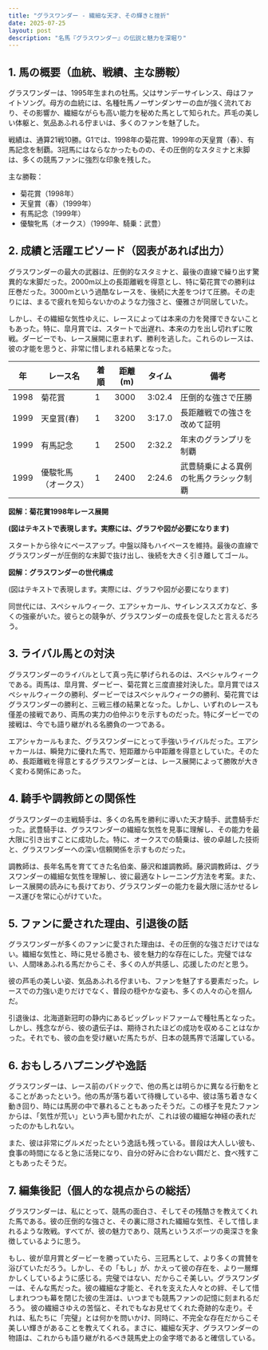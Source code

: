 ```yaml
---
title: "グラスワンダー - 繊細な天才、その輝きと挫折"
date: 2025-07-25
layout: post
description: "名馬『グラスワンダー』の伝説と魅力を深堀り"
---
```


## 1. 馬の概要（血統、戦績、主な勝鞍）

グラスワンダーは、1995年生まれの牡馬。父はサンデーサイレンス、母はファイトソング。母方の血統には、名種牡馬ノーザンダンサーの血が強く流れており、その影響か、繊細ながらも高い能力を秘めた馬として知られた。芦毛の美しい体躯と、気品あふれる佇まいは、多くのファンを魅了した。

戦績は、通算21戦10勝。G1では、1998年の菊花賞、1999年の天皇賞（春）、有馬記念を制覇。3冠馬にはならなかったものの、その圧倒的なスタミナと末脚は、多くの競馬ファンに強烈な印象を残した。

主な勝鞍：

* 菊花賞（1998年）
* 天皇賞（春）（1999年）
* 有馬記念（1999年）
* 優駿牝馬（オークス）（1999年、騎乗：武豊）


## 2. 成績と活躍エピソード（図表があれば出力）

グラスワンダーの最大の武器は、圧倒的なスタミナと、最後の直線で繰り出す驚異的な末脚だった。2000m以上の長距離戦を得意とし、特に菊花賞での勝利は圧巻だった。3000mという過酷なレースを、後続に大差をつけて圧勝。その走りには、まるで疲れを知らないかのような力強さと、優雅さが同居していた。

しかし、その繊細な気性ゆえに、レースによっては本来の力を発揮できないこともあった。特に、皐月賞では、スタートで出遅れ、本来の力を出し切れずに敗戦。ダービーでも、レース展開に恵まれず、勝利を逃した。これらのレースは、彼の才能を思うと、非常に惜しまれる結果となった。

| 年 | レース名          | 着順 | 距離(m) | タイム      | 備考                                  |
|---|-----------------|-----|---------|------------|---------------------------------------|
| 1998 | 菊花賞            | 1   | 3000     | 3:02.4      | 圧倒的な強さで圧勝                     |
| 1999 | 天皇賞(春)       | 1   | 3200     | 3:17.0      | 長距離戦での強さを改めて証明             |
| 1999 | 有馬記念          | 1   | 2500     | 2:32.2      | 年末のグランプリを制覇                 |
| 1999 | 優駿牝馬（オークス）| 1   | 2400     | 2:24.6      | 武豊騎乗による異例の牝馬クラシック制覇 |


**図解：菊花賞1998年レース展開**

**(図はテキストで表現します。実際には、グラフや図が必要になります)**

スタートから徐々にペースアップ。中盤以降もハイペースを維持。最後の直線でグラスワンダーが圧倒的な末脚で抜け出し、後続を大きく引き離してゴール。


**図解：グラスワンダーの世代構成**

(図はテキストで表現します。実際には、グラフや図が必要になります)

同世代には、スペシャルウィーク、エアシャカール、サイレンススズカなど、多くの強豪がいた。彼らとの競争が、グラスワンダーの成長を促したと言えるだろう。


## 3. ライバル馬との対決

グラスワンダーのライバルとして真っ先に挙げられるのは、スペシャルウィークである。両馬は、皐月賞、ダービー、菊花賞と三度直接対決した。皐月賞ではスペシャルウィークの勝利、ダービーではスペシャルウィークの勝利、菊花賞ではグラスワンダーの勝利と、三戦三様の結果となった。しかし、いずれのレースも僅差の接戦であり、両馬の実力の伯仲ぶりを示すものだった。特にダービーでの接戦は、今でも語り継がれる名勝負の一つである。

エアシャカールもまた、グラスワンダーにとって手強いライバルだった。エアシャカールは、瞬発力に優れた馬で、短距離から中距離を得意としていた。そのため、長距離戦を得意とするグラスワンダーとは、レース展開によって勝敗が大きく変わる関係にあった。


## 4. 騎手や調教師との関係性

グラスワンダーの主戦騎手は、多くの名馬を勝利に導いた天才騎手、武豊騎手だった。武豊騎手は、グラスワンダーの繊細な気性を見事に理解し、その能力を最大限に引き出すことに成功した。特に、オークスでの騎乗は、彼の卓越した技術と、グラスワンダーへの深い信頼関係を示すものだった。

調教師は、長年名馬を育ててきた名伯楽、藤沢和雄調教師。藤沢調教師は、グラスワンダーの繊細な気性を理解し、彼に最適なトレーニング方法を考案。また、レース展開の読みにも長けており、グラスワンダーの能力を最大限に活かせるレース運びを常に心がけていた。


## 5. ファンに愛された理由、引退後の話

グラスワンダーが多くのファンに愛された理由は、その圧倒的な強さだけではない。繊細な気性と、時に見せる脆さも、彼を魅力的な存在にした。完璧ではない、人間味あふれる馬だからこそ、多くの人が共感し、応援したのだと思う。

彼の芦毛の美しい姿、気品あふれる佇まいも、ファンを魅了する要素だった。レースでの力強い走りだけでなく、普段の穏やかな姿も、多くの人々の心を掴んだ。

引退後は、北海道新冠町の静内にあるビッグレッドファームで種牡馬となった。しかし、残念ながら、彼の遺伝子は、期待されたほどの成功を収めることはなかった。それでも、彼の血を受け継いだ馬たちが、日本の競馬界で活躍している。


## 6. おもしろハプニングや逸話

グラスワンダーは、レース前のパドックで、他の馬とは明らかに異なる行動をとることがあったという。他の馬が落ち着いて待機している中、彼は落ち着きなく動き回り、時には馬房の中で暴れることもあったそうだ。この様子を見たファンからは、「気性が荒い」という声も聞かれたが、これは彼の繊細な神経の表れだったのかもしれない。

また、彼は非常にグルメだったという逸話も残っている。普段は大人しい彼も、食事の時間になると急に活発になり、自分の好みに合わない餌だと、食べ残すこともあったそうだ。


## 7. 編集後記（個人的な視点からの総括）

グラスワンダーは、私にとって、競馬の面白さ、そしてその残酷さを教えてくれた馬である。彼の圧倒的な強さと、その裏に隠された繊細な気性、そして惜しまれるような敗戦。すべてが、彼の魅力であり、競馬というスポーツの奥深さを象徴しているように思う。

もし、彼が皐月賞とダービーを勝っていたら、三冠馬として、より多くの賞賛を浴びていただろう。しかし、その「もし」が、かえって彼の存在を、より一層輝かしくしているように感じる。完璧ではない、だからこそ美しい。グラスワンダーは、そんな馬だった。彼の繊細な才能と、それを支えた人々との絆、そして惜しまれつつも幕を閉じた彼の生涯は、いつまでも競馬ファンの記憶に刻まれるだろう。  彼の繊細さゆえの苦悩と、それでもなお見せてくれた奇跡的な走り。それは、私たちに「完璧」とは何かを問いかけ、同時に、不完全な存在だからこそ美しい輝きがあることを教えてくれる。まさに、繊細な天才、グラスワンダーの物語は、これからも語り継がれるべき競馬史上の金字塔であると確信している。
